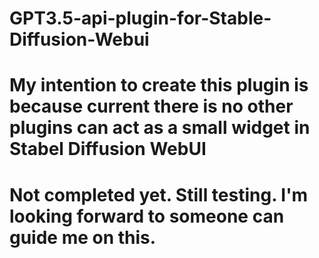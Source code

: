 # GPT3.5-api-plugin-for-Stable-Diffusion-Webui
# My intention to create this plugin is because current there is no other plugins can act as a small widget in Stabel Diffusion WebUI
# Not completed yet. Still testing. I'm looking forward to someone can guide me on this.
